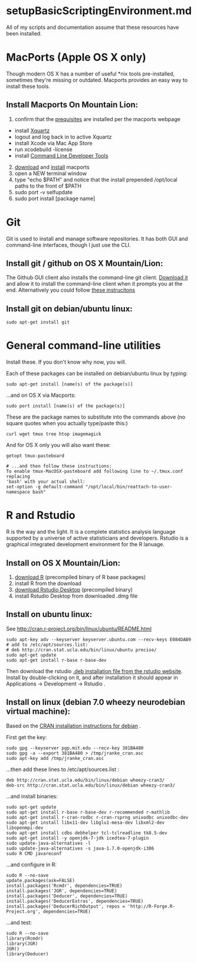 setupBasicScriptingEnvironment.md
===================================

All of my scripts and documentation assume that these resources have been installed.



# MacPorts (Apple OS X only)

Though modern OS X has a number of useful *nix tools pre-installed, sometimes they're missing or outdated. Macports provides an easy way to install these tools.

## Install Macports On Mountain Lion:

1. confirm that the [prequisites](http://www.macports.org/install.php) are installed per the macports webpage
 * install [Xquartz](http://xquartz.macosforge.org/)
 * logout and log back in to active Xquartz
 * install Xcode via Mac App Store
 * run xcodebuild -license
 * install [Command Line Developer Tools](https://developer.apple.com/downloads/index.action)
2. [download](http://www.macports.org/install.php) and [install](http://www.macports.org/install.php#pkg) macports
3. open a NEW terminal window
4. type "echo $PATH" and notice that the install prepended /opt/local paths to the front of $PATH
5. sudo port -v selfupdate
6. sudo port install [package name]



# Git

Git is used to install and manage software repositories. It has both GUI and command-line interfaces, though I just use the CLI.

## Install git / github on OS X Mountain/Lion:

The Github GUI client also installs the command-line git client. [Download it](http://mac.github.com/) and allow it to install the command-line client when it prompts you at the end. Alternatively you could follow [these instrucitons](https://help.github.com/articles/set-up-git#platform-mac)

## Install git on debian/ubuntu linux:
	sudo apt-get install git
	
	
# General command-line utilities

Install these. If you don't know why now, you will.

Each of these packages can be installed on debian/ubuntu linux by typing:

	sudo apt-get install [name(s) of the package(s)]
	
...and on OS X via Macports:

	sudo port install [name(s) of the package(s)]

These are the package names to substitute into the commands above (no square quotes when you actually type/paste this:)

	curl wget tmux tree htop imagemagick
	
And for OS X only you will also want these:

	getopt tmux-pasteboard
	
	# ...and then follow these instructions: 
	To enable tmux-MacOSX-pasteboard add following line to ~/.tmux.conf replacing
	'bash' with your actual shell:
	set-option -g default-command "/opt/local/bin/reattach-to-user-namespace bash"


# R and Rstudio
R is the way and the light. It is a complete statistics analysis language supported by a universe of active statisticians and developers. Rstudio is a graphical integrated development environment for the R lanuage.

## Install on OS X Mountain/Lion:

1. [download R]( http://cran.stat.ucla.edu/bin/macosx/) (precompiled binary of R base packages)
2. install R from the download
3. [download Rstudio Desktop](http://www.rstudio.com/ide/download/desktop) (precompiled binary)
4. install Rstudio Desktop from downloaded .dmg file
 

## Install on ubuntu linux:

See http://cran.r-project.org/bin/linux/ubuntu/README.html

	sudo apt-key adv --keyserver keyserver.ubuntu.com --recv-keys E084DAB9
	# add to /etc/apt/sources.list:
	# deb http://cran.stat.ucla.edu/bin/linux/ubuntu precise/
	sudo apt-get update
	sudo apt-get install r-base r-base-dev
	
Then download the rstudio [.deb installation file from the rstudio website](http://www.rstudio.com/ide/download/desktop). Install by double-clicking on it, and after installation it should appear in Applications -> Development -> Rstudio .

## Install on linux (debian 7.0 wheezy neurodebian virtual machine):

Based on the [CRAN installation instructions for debian](http://cran.r-project.org/bin/linux/debian/) .

First get the key:

    sudo gpg --keyserver pgp.mit.edu --recv-key 381BA480
    sudo gpg -a --export 381BA480 > /tmp/jranke_cran.asc
    sudo apt-key add /tmp/jranke_cran.asc

...then add these lines to /etc/apt/sources.list :

    deb http://cran.stat.ucla.edu/bin/linux/debian wheezy-cran3/
    deb-src http://cran.stat.ucla.edu/bin/linux/debian wheezy-cran3/

...and install binaries:

    sudo apt-get update
    sudo apt-get install r-base r-base-dev r-recommended r-mathlib
    sudo apt-get install r-cran-rodbc r-cran-rsprng unixodbc unixodbc-dev
    sudo apt-get install libx11-dev libglu1-mesa-dev libxml2-dev libopenmpi-dev
    sudo apt-get install cdbs debhelper tcl-tclreadline tk8.5-dev
    sudo apt-get install -y openjdk-7-jdk icedtea-7-plugin
    sudo update-java-alternatives -l
    sudo update-java-alternatives -s java-1.7.0-openjdk-i386
    sudo R CMD javareconf

...and configure in R:

    sudo R --no-save
    update.packages(ask=FALSE)
    install.packages('Rcmdr', dependencies=TRUE)
    install.packages('JGR', dependencies=TRUE)
    install.packages('Deducer', dependencies=TRUE)
    install.packages('DeducerExtras', dependencies=TRUE)
    install.packages('DeducerRichOutput', repos = 'http://R-Forge.R-Project.org', dependencies=TRUE)

...and test:

    sudo R --no-save
    library(Rcmdr)
    library(JGR)
    JGR()
    library(Deducer)
